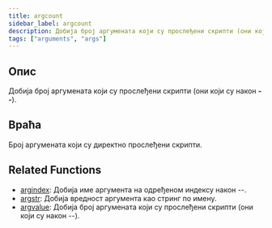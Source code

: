 ```yaml
---
title: argcount
sidebar_label: argcount
description: Добија број аргумената који су прослеђени скрипти (они који су након --).
tags: ["arguments", "args"]
---
```


## Опис

Добија број аргумената који су прослеђени скрипти (они који су након **--**).

## Враћа

Број аргумената који су директно прослеђени скрипти.

## Related Functions

- [argindex](argindex): Добија име аргумента на одређеном индексу након --.
- [argstr](argstr): Добија вредност аргумента као стринг по имену.
- [argvalue](argvalue): Добија број аргумената који су прослеђени скрипти (они који су након --).
